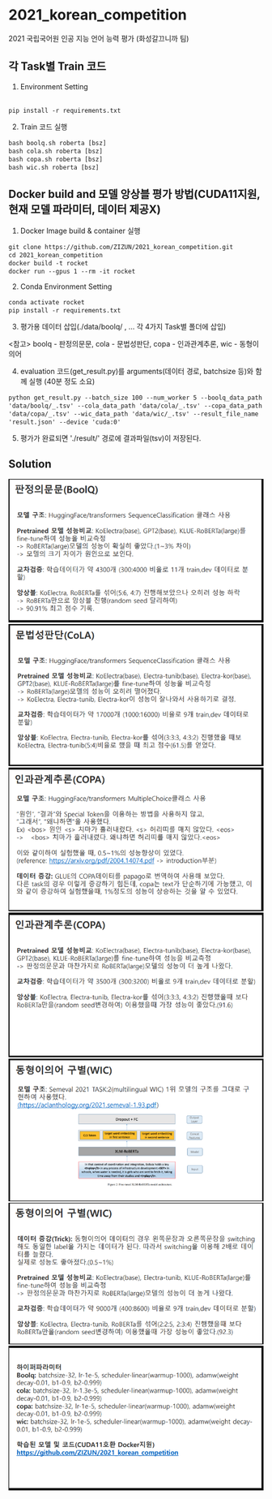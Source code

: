 # 2021_korean_competition
2021 국립국어원 인공 지능 언어 능력 평가 (화성갈끄니까 팀)

## 각 Task별 Train 코드

1. Environment Setting
```console

pip install -r requirements.txt

```
2. Train 코드 실행
```console
bash boolq.sh roberta [bsz]
bash cola.sh roberta [bsz]
bash copa.sh roberta [bsz]
bash wic.sh roberta [bsz]
```

## Docker build and 모델 앙상블 평가 방법(CUDA11지원, 현재 모델 파라미터, 데이터 제공X)

1. Docker Image build & container 실행
```console
git clone https://github.com/ZIZUN/2021_korean_competition.git
cd 2021_korean_competition
docker build -t rocket
docker run --gpus 1 --rm -it rocket
```
2. Conda Environment Setting
```console
conda activate rocket
pip install -r requirements.txt
```
3. 평가용 데이터 삽입(./data/boolq/ , ... 각 4가지 Task별 폴더에 삽입)

<참고> boolq - 판정의문문, cola - 문법성판단, copa - 인과관계추론, wic - 동형이의어

4. evaluation 코드(get_result.py)를 arguments(데이터 경로, batchsize 등)와 함께 실행 (40분 정도 소요)
```console
python get_result.py --batch_size 100 --num_worker 5 --boolq_data_path 'data/boolq/_.tsv' --cola_data_path 'data/cola/_.tsv' --copa_data_path 'data/copa/_.tsv' --wic_data_path 'data/wic/_.tsv' --result_file_name 'result.json' --device 'cuda:0'
```

5. 평가가 완료되면 './result/' 경로에 결과파일(tsv)이 저장된다.


## Solution

 ![1](./image/1.PNG)
 ![1](./image/2.PNG)
 ![1](./image/3.PNG)
 ![1](./image/4.PNG)
 ![1](./image/5.PNG)
 ![1](./image/6.PNG)
 ![1](./image/7.PNG)
